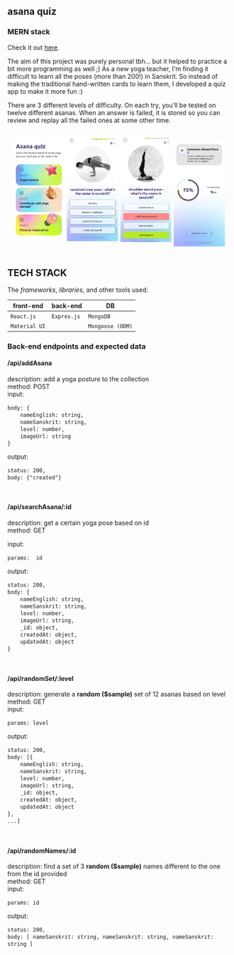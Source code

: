 ## asana quiz
### MERN stack

Check it out [here](https://asanaquiz.onrender.com/).

The aim of this project was purely personal tbh... but it helped to practice a bit more programming as well ;)
As a new yoga teacher, I'm finding it difficult to learn all the poses (more than 200!) in Sanskrit. So instead of making the traditional hand-written cards to learn them, I developed a quiz app to make it more fun :)
<br>

There are 3 different levels of difficulty. On each try, you'll be tested on twelve different asanas. When an answer is failed, it is stored so you can review and replay all the failed ones at some other time.
<br>

<div style="display: flex; justify-content: center; align-items: center; width: 100%">
    <img src="/public/5.png" alt="this.project.home" style="width: 23%; margin-right: 5px"/>
    <img src="/public/7.png" alt="this.project.question" style="width: 23%; margin-right: 5px"/>
    <img src="/public/6.png" alt="this.project.question" style="width: 23%; margin-right: 5px"/>
    <img src="/public/3.png" alt="this.project.home" style="width: 23%; margin-top: 25px"/>
</div>


<br>
<h2>TECH STACK</h2>

The *frameworks*, *libraries*, and other tools used:

| front-end | back-end | DB |
| --------- | -------- | -- |
| `React.js` | `Expres.js` | `MongoDB` |
| `Material UI` |  | `Mongoose (ODM)` |


<h3>Back-end endpoints and expected data</h3>

<h4>/api/addAsana</h4>

description: add a yoga posture to the collection  
method: POST  
input: 

```
body: {
    nameEnglish: string,
    nameSanskrit: string,
    level: number,
    imageUrl: string
}
```

output: 

```
status: 200,
body: {"created"}
```

<br>

<h4>/api/searchAsana/:id</h4>

description: get a certain yoga pose based on id  
method: GET  

input: 

```
params:  id
```

output: 

```
status: 200,
body: {
    nameEnglish: string,
    nameSanskrit: string,
    level: number,
    imageUrl: string,
    _id: object,
    createdAt: object,
    updatedAt: object
}
```
<br>

<h4>/api/randomSet/:level</h4>

description: generate a **random ($sample)** set of 12 asanas based on level  
method: GET  
input: 

```
params: level
```

output: 

```
status: 200,
body: [{
    nameEnglish: string,
    nameSanskrit: string,
    level: number,
    imageUrl: string,
    _id: object,
    createdAt: object,
    updatedAt: object
},
...]
```

<br>

<h4>/api/randomNames/:id</h4>

description: find a set of 3 **random ($sample)** names different to the one from the id provided  
method: GET  
input: 

```
params: id
```

output:

```
status: 200,
body: [ nameSanskrit: string, nameSanskrit: string, nameSanskrit: string ]
```



